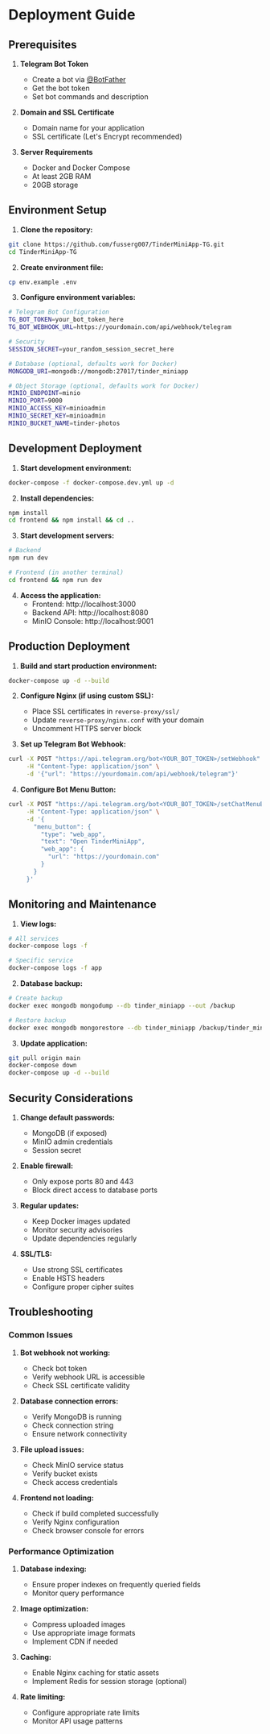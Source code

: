 # Deployment Guide

## Prerequisites

1. **Telegram Bot Token**
   - Create a bot via [@BotFather](https://t.me/botfather)
   - Get the bot token
   - Set bot commands and description

2. **Domain and SSL Certificate**
   - Domain name for your application
   - SSL certificate (Let's Encrypt recommended)

3. **Server Requirements**
   - Docker and Docker Compose
   - At least 2GB RAM
   - 20GB storage

## Environment Setup

1. **Clone the repository:**
```bash
git clone https://github.com/fusserg007/TinderMiniApp-TG.git
cd TinderMiniApp-TG
```

2. **Create environment file:**
```bash
cp env.example .env
```

3. **Configure environment variables:**
```bash
# Telegram Bot Configuration
TG_BOT_TOKEN=your_bot_token_here
TG_BOT_WEBHOOK_URL=https://yourdomain.com/api/webhook/telegram

# Security
SESSION_SECRET=your_random_session_secret_here

# Database (optional, defaults work for Docker)
MONGODB_URI=mongodb://mongodb:27017/tinder_miniapp

# Object Storage (optional, defaults work for Docker)
MINIO_ENDPOINT=minio
MINIO_PORT=9000
MINIO_ACCESS_KEY=minioadmin
MINIO_SECRET_KEY=minioadmin
MINIO_BUCKET_NAME=tinder-photos
```

## Development Deployment

1. **Start development environment:**
```bash
docker-compose -f docker-compose.dev.yml up -d
```

2. **Install dependencies:**
```bash
npm install
cd frontend && npm install && cd ..
```

3. **Start development servers:**
```bash
# Backend
npm run dev

# Frontend (in another terminal)
cd frontend && npm run dev
```

4. **Access the application:**
   - Frontend: http://localhost:3000
   - Backend API: http://localhost:8080
   - MinIO Console: http://localhost:9001

## Production Deployment

1. **Build and start production environment:**
```bash
docker-compose up -d --build
```

2. **Configure Nginx (if using custom SSL):**
   - Place SSL certificates in `reverse-proxy/ssl/`
   - Update `reverse-proxy/nginx.conf` with your domain
   - Uncomment HTTPS server block

3. **Set up Telegram Bot Webhook:**
```bash
curl -X POST "https://api.telegram.org/bot<YOUR_BOT_TOKEN>/setWebhook" \
     -H "Content-Type: application/json" \
     -d '{"url": "https://yourdomain.com/api/webhook/telegram"}'
```

4. **Configure Bot Menu Button:**
```bash
curl -X POST "https://api.telegram.org/bot<YOUR_BOT_TOKEN>/setChatMenuButton" \
     -H "Content-Type: application/json" \
     -d '{
       "menu_button": {
         "type": "web_app",
         "text": "Open TinderMiniApp",
         "web_app": {
           "url": "https://yourdomain.com"
         }
       }
     }'
```

## Monitoring and Maintenance

1. **View logs:**
```bash
# All services
docker-compose logs -f

# Specific service
docker-compose logs -f app
```

2. **Database backup:**
```bash
# Create backup
docker exec mongodb mongodump --db tinder_miniapp --out /backup

# Restore backup
docker exec mongodb mongorestore --db tinder_miniapp /backup/tinder_miniapp
```

3. **Update application:**
```bash
git pull origin main
docker-compose down
docker-compose up -d --build
```

## Security Considerations

1. **Change default passwords:**
   - MongoDB (if exposed)
   - MinIO admin credentials
   - Session secret

2. **Enable firewall:**
   - Only expose ports 80 and 443
   - Block direct access to database ports

3. **Regular updates:**
   - Keep Docker images updated
   - Monitor security advisories
   - Update dependencies regularly

4. **SSL/TLS:**
   - Use strong SSL certificates
   - Enable HSTS headers
   - Configure proper cipher suites

## Troubleshooting

### Common Issues

1. **Bot webhook not working:**
   - Check bot token
   - Verify webhook URL is accessible
   - Check SSL certificate validity

2. **Database connection errors:**
   - Verify MongoDB is running
   - Check connection string
   - Ensure network connectivity

3. **File upload issues:**
   - Check MinIO service status
   - Verify bucket exists
   - Check access credentials

4. **Frontend not loading:**
   - Check if build completed successfully
   - Verify Nginx configuration
   - Check browser console for errors

### Performance Optimization

1. **Database indexing:**
   - Ensure proper indexes on frequently queried fields
   - Monitor query performance

2. **Image optimization:**
   - Compress uploaded images
   - Use appropriate image formats
   - Implement CDN if needed

3. **Caching:**
   - Enable Nginx caching for static assets
   - Implement Redis for session storage (optional)

4. **Rate limiting:**
   - Configure appropriate rate limits
   - Monitor API usage patterns
